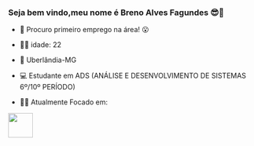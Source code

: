 ### Seja bem vindo,meu nome é Breno Alves Fagundes 😎👋

- 🤔 Procuro primeiro emprego na área! 😮

- 🙆‍♂️ idade: 22 

- 🏡 Uberlândia-MG

- 💻 Estudante em ADS (ANÁLISE E DESENVOLVIMENTO DE SISTEMAS 6º/10º PERÍODO) 

- 👨‍💻 Atualmente Focado em:

<!----> <img width='50' height '50' src="https://cdn.jsdelivr.net/gh/devicons/devicon/icons/python/python-original-wordmark.svg"/>

